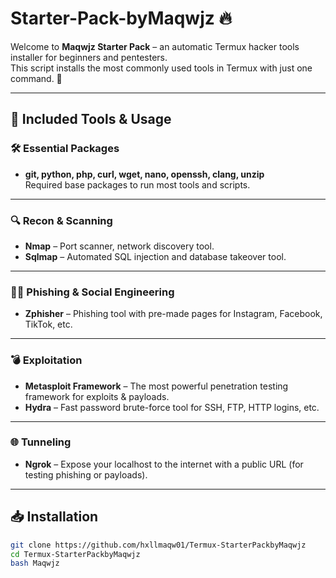# Starter-Pack-byMaqwjz 🔥

Welcome to **Maqwjz Starter Pack** – an automatic Termux hacker tools installer for beginners and pentesters.  
This script installs the most commonly used tools in Termux with just one command. 🚀

---

## 📌 Included Tools & Usage

### 🛠️ Essential Packages
- **git, python, php, curl, wget, nano, openssh, clang, unzip**  
  Required base packages to run most tools and scripts.

---

### 🔍 Recon & Scanning
- **Nmap** – Port scanner, network discovery tool.  
- **Sqlmap** – Automated SQL injection and database takeover tool.

---

### 🕵️‍♂️ Phishing & Social Engineering
- **Zphisher** – Phishing tool with pre-made pages for Instagram, Facebook, TikTok, etc.

---

### 💣 Exploitation
- **Metasploit Framework** – The most powerful penetration testing framework for exploits & payloads.  
- **Hydra** – Fast password brute-force tool for SSH, FTP, HTTP logins, etc.

---

### 🌐 Tunneling
- **Ngrok** – Expose your localhost to the internet with a public URL (for testing phishing or payloads).

---

## 📥 Installation

```bash
git clone https://github.com/hxllmaqw01/Termux-StarterPackbyMaqwjz
cd Termux-StarterPackbyMaqwjz
bash Maqwjz
